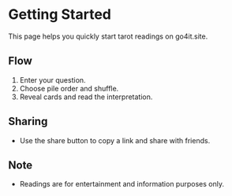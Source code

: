 # Getting Started

This page helps you quickly start tarot readings on go4it.site.

## Flow
1. Enter your question.
2. Choose pile order and shuffle.
3. Reveal cards and read the interpretation.

## Sharing
- Use the share button to copy a link and share with friends.

## Note
- Readings are for entertainment and information purposes only.
